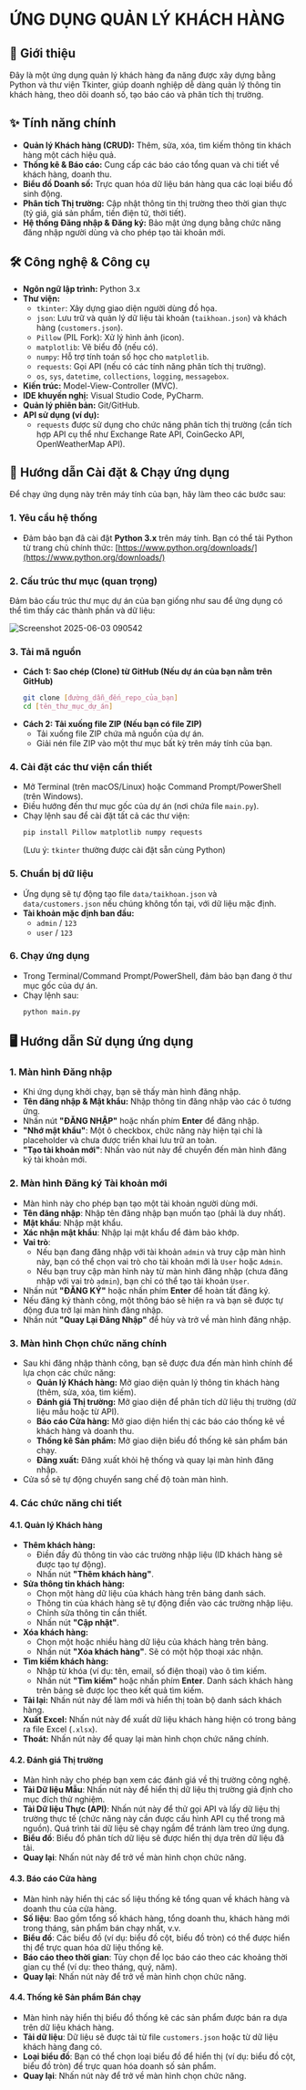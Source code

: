 # ỨNG DỤNG QUẢN LÝ KHÁCH HÀNG

## 📝 Giới thiệu

Đây là một ứng dụng quản lý khách hàng đa năng được xây dựng bằng Python và thư viện Tkinter, giúp doanh nghiệp dễ dàng quản lý thông tin khách hàng, theo dõi doanh số, tạo báo cáo và phân tích thị trường.

## ✨ Tính năng chính

* **Quản lý Khách hàng (CRUD):** Thêm, sửa, xóa, tìm kiếm thông tin khách hàng một cách hiệu quả.
* **Thống kê & Báo cáo:** Cung cấp các báo cáo tổng quan và chi tiết về khách hàng, doanh thu.
* **Biểu đồ Doanh số:** Trực quan hóa dữ liệu bán hàng qua các loại biểu đồ sinh động.
* **Phân tích Thị trường:** Cập nhật thông tin thị trường theo thời gian thực (tỷ giá, giá sản phẩm, tiền điện tử, thời tiết).
* **Hệ thống Đăng nhập & Đăng ký:** Bảo mật ứng dụng bằng chức năng đăng nhập người dùng và cho phép tạo tài khoản mới.

## 🛠️ Công nghệ & Công cụ

* **Ngôn ngữ lập trình:** Python 3.x
* **Thư viện:**
    * `tkinter`: Xây dựng giao diện người dùng đồ họa.
    * `json`: Lưu trữ và quản lý dữ liệu tài khoản (`taikhoan.json`) và khách hàng (`customers.json`).
    * `Pillow` (PIL Fork): Xử lý hình ảnh (icon).
    * `matplotlib`: Vẽ biểu đồ (nếu có).
    * `numpy`: Hỗ trợ tính toán số học cho `matplotlib`.
    * `requests`: Gọi API (nếu có các tính năng phân tích thị trường).
    * `os`, `sys`, `datetime`, `collections`, `logging`, `messagebox`.
* **Kiến trúc:** Model-View-Controller (MVC).
* **IDE khuyến nghị:** Visual Studio Code, PyCharm.
* **Quản lý phiên bản:** Git/GitHub.
* **API sử dụng (ví dụ):**
    * `requests` được sử dụng cho chức năng phân tích thị trường (cần tích hợp API cụ thể như Exchange Rate API, CoinGecko API, OpenWeatherMap API).

## 🚀 Hướng dẫn Cài đặt & Chạy ứng dụng

Để chạy ứng dụng này trên máy tính của bạn, hãy làm theo các bước sau:

### 1. Yêu cầu hệ thống

* Đảm bảo bạn đã cài đặt **Python 3.x** trên máy tính. Bạn có thể tải Python từ trang chủ chính thức: [https://www.python.org/downloads/](https://www.python.org/downloads/)

### 2. Cấu trúc thư mục (quan trọng)

Đảm bảo cấu trúc thư mục dự án của bạn giống như sau để ứng dụng có thể tìm thấy các thành phần và dữ liệu:


![Screenshot 2025-06-03 090542](https://github.com/user-attachments/assets/4b33a1c8-5e8e-4f95-b9fd-20852dcf16b4)

### 3. Tải mã nguồn

* **Cách 1: Sao chép (Clone) từ GitHub (Nếu dự án của bạn nằm trên GitHub)**
    ```bash
    git clone [đường_dẫn_đến_repo_của_bạn]
    cd [tên_thư_mục_dự_án]
    ```
* **Cách 2: Tải xuống file ZIP (Nếu bạn có file ZIP)**
    * Tải xuống file ZIP chứa mã nguồn của dự án.
    * Giải nén file ZIP vào một thư mục bất kỳ trên máy tính của bạn.

### 4. Cài đặt các thư viện cần thiết

* Mở Terminal (trên macOS/Linux) hoặc Command Prompt/PowerShell (trên Windows).
* Điều hướng đến thư mục gốc của dự án (nơi chứa file `main.py`).
* Chạy lệnh sau để cài đặt tất cả các thư viện:
    ```bash
    pip install Pillow matplotlib numpy requests
    ```
    (Lưu ý: `tkinter` thường được cài đặt sẵn cùng Python)

### 5. Chuẩn bị dữ liệu

* Ứng dụng sẽ tự động tạo file `data/taikhoan.json` và `data/customers.json` nếu chúng không tồn tại, với dữ liệu mặc định.
* **Tài khoản mặc định ban đầu:**
    * `admin` / `123`
    * `user` / `123`

### 6. Chạy ứng dụng

* Trong Terminal/Command Prompt/PowerShell, đảm bảo bạn đang ở thư mục gốc của dự án.
* Chạy lệnh sau:
    ```bash
    python main.py
    ```

## 🖥️ Hướng dẫn Sử dụng ứng dụng

### 1. Màn hình Đăng nhập

* Khi ứng dụng khởi chạy, bạn sẽ thấy màn hình đăng nhập.
* **Tên đăng nhập & Mật khẩu:** Nhập thông tin đăng nhập vào các ô tương ứng.
* Nhấn nút **"ĐĂNG NHẬP"** hoặc nhấn phím **Enter** để đăng nhập.
* **"Nhớ mật khẩu"**: Một ô checkbox, chức năng này hiện tại chỉ là placeholder và chưa được triển khai lưu trữ an toàn.
* **"Tạo tài khoản mới"**: Nhấn vào nút này để chuyển đến màn hình đăng ký tài khoản mới.

### 2. Màn hình Đăng ký Tài khoản mới

* Màn hình này cho phép bạn tạo một tài khoản người dùng mới.
* **Tên đăng nhập**: Nhập tên đăng nhập bạn muốn tạo (phải là duy nhất).
* **Mật khẩu**: Nhập mật khẩu.
* **Xác nhận mật khẩu**: Nhập lại mật khẩu để đảm bảo khớp.
* **Vai trò**:
    * Nếu bạn đang đăng nhập với tài khoản `admin` và truy cập màn hình này, bạn có thể chọn vai trò cho tài khoản mới là `User` hoặc `Admin`.
    * Nếu bạn truy cập màn hình này từ màn hình đăng nhập (chưa đăng nhập với vai trò `admin`), bạn chỉ có thể tạo tài khoản `User`.
* Nhấn nút **"ĐĂNG KÝ"** hoặc nhấn phím **Enter** để hoàn tất đăng ký.
* Nếu đăng ký thành công, một thông báo sẽ hiện ra và bạn sẽ được tự động đưa trở lại màn hình đăng nhập.
* Nhấn nút **"Quay Lại Đăng Nhập"** để hủy và trở về màn hình đăng nhập.

### 3. Màn hình Chọn chức năng chính

* Sau khi đăng nhập thành công, bạn sẽ được đưa đến màn hình chính để lựa chọn các chức năng:
    * **Quản lý Khách hàng:** Mở giao diện quản lý thông tin khách hàng (thêm, sửa, xóa, tìm kiếm).
    * **Đánh giá Thị trường:** Mở giao diện để phân tích dữ liệu thị trường (dữ liệu mẫu hoặc từ API).
    * **Báo cáo Cửa hàng:** Mở giao diện hiển thị các báo cáo thống kê về khách hàng và doanh thu.
    * **Thống kê Sản phẩm:** Mở giao diện biểu đồ thống kê sản phẩm bán chạy.
    * **Đăng xuất:** Đăng xuất khỏi hệ thống và quay lại màn hình đăng nhập.
* Cửa sổ sẽ tự động chuyển sang chế độ toàn màn hình.

### 4. Các chức năng chi tiết

#### 4.1. Quản lý Khách hàng

* **Thêm khách hàng:**
    * Điền đầy đủ thông tin vào các trường nhập liệu (ID khách hàng sẽ được tạo tự động).
    * Nhấn nút **"Thêm khách hàng"**.
* **Sửa thông tin khách hàng:**
    * Chọn một hàng dữ liệu của khách hàng trên bảng danh sách.
    * Thông tin của khách hàng sẽ tự động điền vào các trường nhập liệu.
    * Chỉnh sửa thông tin cần thiết.
    * Nhấn nút **"Cập nhật"**.
* **Xóa khách hàng:**
    * Chọn một hoặc nhiều hàng dữ liệu của khách hàng trên bảng.
    * Nhấn nút **"Xóa khách hàng"**. Sẽ có một hộp thoại xác nhận.
* **Tìm kiếm khách hàng:**
    * Nhập từ khóa (ví dụ: tên, email, số điện thoại) vào ô tìm kiếm.
    * Nhấn nút **"Tìm kiếm"** hoặc nhấn phím **Enter**. Danh sách khách hàng trên bảng sẽ được lọc theo kết quả tìm kiếm.
* **Tải lại:** Nhấn nút này để làm mới và hiển thị toàn bộ danh sách khách hàng.
* **Xuất Excel:** Nhấn nút này để xuất dữ liệu khách hàng hiện có trong bảng ra file Excel (`.xlsx`).
* **Thoát:** Nhấn nút này để quay lại màn hình chọn chức năng chính.

#### 4.2. Đánh giá Thị trường

* Màn hình này cho phép bạn xem các đánh giá về thị trường công nghệ.
* **Tải Dữ liệu Mẫu**: Nhấn nút này để hiển thị dữ liệu thị trường giả định cho mục đích thử nghiệm.
* **Tải Dữ liệu Thực (API)**: Nhấn nút này để thử gọi API và lấy dữ liệu thị trường thực tế (chức năng này cần được cấu hình API cụ thể trong mã nguồn). Quá trình tải dữ liệu sẽ chạy ngầm để tránh làm treo ứng dụng.
* **Biểu đồ**: Biểu đồ phân tích dữ liệu sẽ được hiển thị dựa trên dữ liệu đã tải.
* **Quay lại**: Nhấn nút này để trở về màn hình chọn chức năng.

#### 4.3. Báo cáo Cửa hàng

* Màn hình này hiển thị các số liệu thống kê tổng quan về khách hàng và doanh thu của cửa hàng.
* **Số liệu**: Bao gồm tổng số khách hàng, tổng doanh thu, khách hàng mới trong tháng, sản phẩm bán chạy nhất, v.v.
* **Biểu đồ**: Các biểu đồ (ví dụ: biểu đồ cột, biểu đồ tròn) có thể được hiển thị để trực quan hóa dữ liệu thống kê.
* **Báo cáo theo thời gian**: Tùy chọn để lọc báo cáo theo các khoảng thời gian cụ thể (ví dụ: theo tháng, quý, năm).
* **Quay lại**: Nhấn nút này để trở về màn hình chọn chức năng.

#### 4.4. Thống kê Sản phẩm Bán chạy

* Màn hình này hiển thị biểu đồ thống kê các sản phẩm được bán ra dựa trên dữ liệu khách hàng.
* **Tải dữ liệu**: Dữ liệu sẽ được tải từ file `customers.json` hoặc từ dữ liệu khách hàng đang có.
* **Loại biểu đồ**: Bạn có thể chọn loại biểu đồ để hiển thị (ví dụ: biểu đồ cột, biểu đồ tròn) để trực quan hóa doanh số sản phẩm.
* **Quay lại**: Nhấn nút này để trở về màn hình chọn chức năng.



